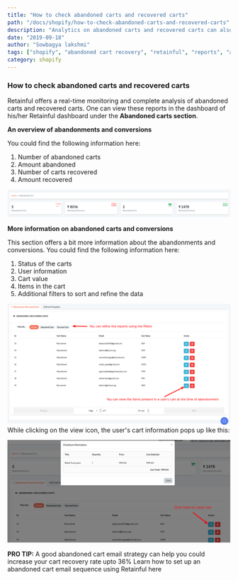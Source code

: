 ```yaml
---
title: "How to check abandoned carts and recovered carts"
path: "/docs/shopify/how-to-check-abandoned-carts-and-recovered-carts"
description: "Analytics on abandoned carts and recovered carts can also be found in Retainful. This is how you can check reports."
date: "2019-09-18"
author: "Sowbagya lakshmi"
tags: ["shopify", "abandoned cart recovery", "retainful", "reports", "analytics"]
category: shopify
---
```


### How to check abandoned carts and recovered carts

Retainful offers a real-time monitoring and complete analysis of abandoned carts and recovered carts. One can view these reports in the dashboard of his/her Retainful dashboard under the **Abandoned carts section**.

**An overview of abandonments and conversions**

You could find the following information here:

1) Number of abandoned carts
2) Amount abandoned
3) Number of carts recovered
4) Amount recovered

![Overall report](../../images/docs/shopify/setting-up-an-ab-cart-email-sequence/overall-report.png)

**More information on abandoned carts and conversions**

This section offers a bit more information about the abandonments and conversions. You could find the following information here:

1) Status of the carts
2) User information
3) Cart value
4) Items in the cart
5) Additional filters to sort and refine the data

![More view](../../images/docs/shopify/setting-up-an-ab-cart-email-sequence/more-analysis.png)
While clicking on the view icon, the user's cart information pops up like this:

![Cart information](../../images/docs/shopify/setting-up-an-ab-cart-email-sequence/cart-info.png)

<call-out>**PRO TIP:** A good abandoned cart email strategy can help you could increase your cart recovery rate upto 36%</call-out>
Learn how to set up an abandoned cart email sequence using Retainful <link-text url="https://www.retainful.com/docs/shopify/setting-up-an-abandoned-cart-email-sequence" rel="noopener" target="_blank">here</link-text>